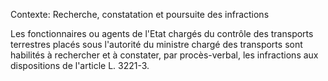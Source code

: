 Contexte: Recherche, constatation et poursuite des infractions

Les fonctionnaires ou agents de l'Etat chargés du contrôle des transports terrestres placés sous l'autorité du ministre chargé des transports sont habilités à rechercher et à constater, par procès-verbal, les infractions aux dispositions de l'article L. 3221-3.
